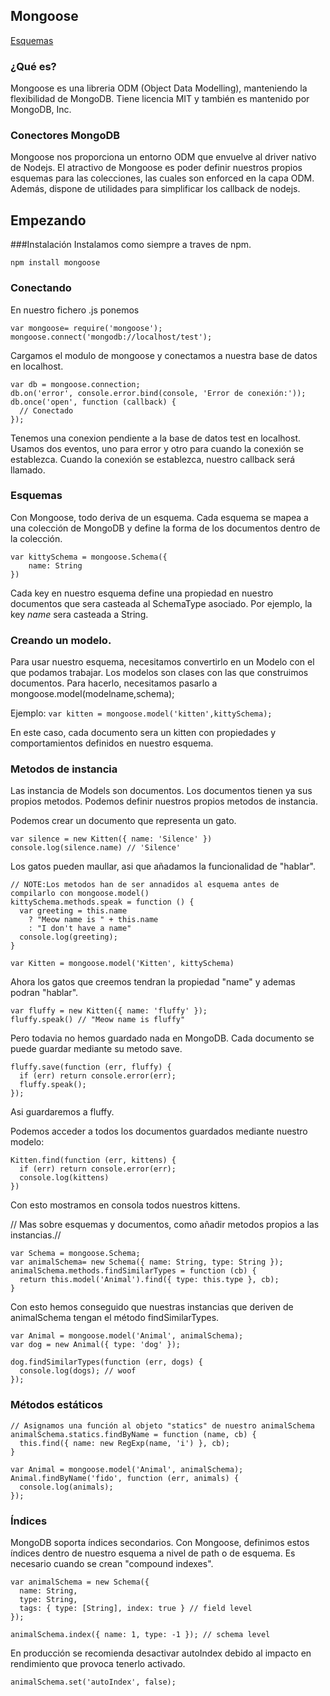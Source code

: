 ## Mongoose
[Esquemas](#esquemas)

### ¿Qué es?
Mongoose es una libreria ODM (Object Data Modelling), manteniendo la flexibilidad de MongoDB. Tiene licencia MIT y también es mantenido por MongoDB, Inc.

### Conectores MongoDB
Mongoose nos proporciona un entorno ODM que envuelve al driver nativo de Nodejs.
El atractivo de Mongoose es poder definir nuestros propios esquemas para las colecciones, las cuales son enforced en la capa ODM.
Además, dispone de utilidades para simplificar los callback de nodejs.

## Empezando

###Instalación
Instalamos como siempre a traves de npm.

`npm install mongoose`

### Conectando
En nuestro fichero .js ponemos

``` 
var mongoose= require('mongoose');
mongoose.connect('mongodb://localhost/test');

```
Cargamos el modulo de mongoose y conectamos a nuestra base de datos en localhost.


```
var db = mongoose.connection;
db.on('error', console.error.bind(console, 'Error de conexión:'));
db.once('open', function (callback) {
  // Conectado
});
```` 
Tenemos una conexion pendiente a la base de datos test en localhost. Usamos dos eventos, uno para error y otro para cuando la conexión
se establezca.
Cuando la conexión se establezca, nuestro callback será llamado.

### Esquemas

Con Mongoose, todo deriva de un esquema. Cada esquema se mapea a una colección de MongoDB y define la forma de los
documentos dentro de la colección.

```
var kittySchema = mongoose.Schema({
    name: String
})
```

Cada key en nuestro esquema define una propiedad en nuestro documentos que sera casteada al SchemaType asociado.
Por ejemplo, la key _name_ sera casteada a String.

### Creando un modelo.
Para usar nuestro esquema, necesitamos convertirlo en un Modelo con el que podamos trabajar.
Los modelos son clases con las que construimos documentos.
Para hacerlo, necesitamos pasarlo a mongoose.model(modelname,schema);

Ejemplo:
`
var kitten = mongoose.model('kitten',kittySchema);
`

En este caso, cada documento sera un kitten con propiedades y comportamientos definidos
en nuestro esquema.
### Metodos de instancia
Las instancia de Models son documentos. Los documentos tienen ya sus propios metodos. Podemos definir nuestros propios metodos de instancia.

Podemos crear un documento que representa un gato.
```
var silence = new Kitten({ name: 'Silence' })
console.log(silence.name) // 'Silence'
```
Los gatos pueden maullar, asi que añadamos la funcionalidad de "hablar".

```
// NOTE:Los metodos han de ser annadidos al esquema antes de compilarlo con mongoose.model()
kittySchema.methods.speak = function () {
  var greeting = this.name
    ? "Meow name is " + this.name
    : "I don't have a name"
  console.log(greeting);
}

var Kitten = mongoose.model('Kitten', kittySchema)
```

Ahora los gatos que creemos tendran la propiedad "name" y ademas podran "hablar".
```
var fluffy = new Kitten({ name: 'fluffy' });
fluffy.speak() // "Meow name is fluffy"
```

Pero todavia no hemos guardado nada en MongoDB. Cada documento se puede
guardar mediante su metodo save.

```
fluffy.save(function (err, fluffy) {
  if (err) return console.error(err);
  fluffy.speak();
});

```
Asi guardaremos a fluffy.

Podemos acceder a todos los documentos guardados mediante nuestro modelo:
```
Kitten.find(function (err, kittens) {
  if (err) return console.error(err);
  console.log(kittens)
})
```
Con esto mostramos en consola todos nuestros kittens.

// Mas sobre esquemas y documentos, como añadir metodos propios a las instancias.//
```
var Schema = mongoose.Schema;
var animalSchema= new Schema({ name: String, type: String });
animalSchema.methods.findSimilarTypes = function (cb) {
  return this.model('Animal').find({ type: this.type }, cb);
}
```

Con esto hemos conseguido que nuestras instancias que deriven de animalSchema tengan el método findSimilarTypes.

```
var Animal = mongoose.model('Animal', animalSchema);
var dog = new Animal({ type: 'dog' });

dog.findSimilarTypes(function (err, dogs) {
  console.log(dogs); // woof
});
```

### Métodos estáticos

```
// Asignamos una función al objeto "statics" de nuestro animalSchema 
animalSchema.statics.findByName = function (name, cb) {
  this.find({ name: new RegExp(name, 'i') }, cb);
}

var Animal = mongoose.model('Animal', animalSchema);
Animal.findByName('fido', function (err, animals) {
  console.log(animals);
});
```
### Índices

MongoDB soporta índices secondarios. Con Mongoose, definimos estos índices dentro de nuestro esquema a nivel de path o de esquema. Es necesario cuando se crean "compound indexes".

```
var animalSchema = new Schema({
  name: String,
  type: String,
  tags: { type: [String], index: true } // field level
});

animalSchema.index({ name: 1, type: -1 }); // schema level
```

En producción se recomienda desactivar autoIndex debido al impacto en rendimiento que provoca tenerlo activado.

```
animalSchema.set('autoIndex', false);
```